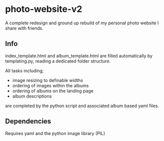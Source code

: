 # photo-website-v2
A complete redesign and ground up rebuild of my personal photo website I share with friends.

## Info
index_template.html and album_template.html are filled automatically by templating.py, reading a dedicated folder structure.

All tasks including;
* image resizing to definable widths
* ordering of images within the albums
* ordering of albums on the landing page
* album descriptions

are completed by the python script and associated album based yaml files.

## Dependencies
Requires yaml and the python image library (PIL)